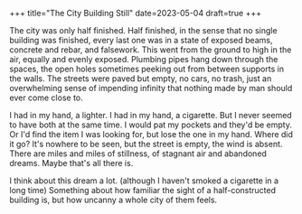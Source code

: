 +++
title="The City Building Still"
date=2023-05-04
draft=true
+++

The city was only half finished.
Half finished, in the sense that no single building was finished,
every last one was in a state of exposed beams, concrete and rebar, and falsework.
This went from the ground to high in the air, equally and evenly exposed.
Plumbing pipes hang down through the spaces, the open holes sometimes peeking out from between supports in the walls.
The streets were paved but empty, no cars, no trash, just an overwhelming sense of impending infinity that nothing made by man should ever come close to.

I had in my hand, a lighter. I had in my hand, a cigarette.
But I never seemed to have both at the same time.
I would pat my pockets and they'd be empty. Or I'd
find the item I was looking for, but lose the one in my hand. Where did it go?
It's nowhere to be seen, but the street is empty, the wind is absent.
There are miles and miles of stillness, of stagnant air and abandoned dreams.
Maybe that's all there is.

I think about this dream a lot.
(although I haven't smoked a cigarette in a long time)
Something about how familiar the sight of a half-constructed building is,
but how uncanny a whole city of them feels.
